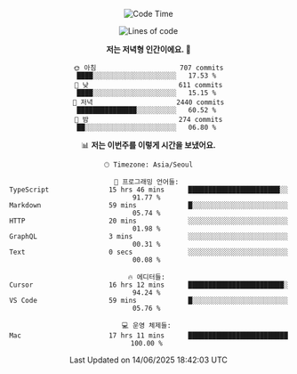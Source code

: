 <div align='center'>
 
<!--START_SECTION:waka-->
![Code Time](http://img.shields.io/badge/Code%20Time-4%2C427%20hrs%2044%20mins-blue)

![Lines of code](https://img.shields.io/badge/%EC%A0%80%EB%8A%94%20%EC%97%AC%ED%83%9C%EA%B9%8C%EC%A7%80%20-1.8%20million%20%EC%A4%84%EC%9D%98%20%EC%BD%94%EB%93%9C%EB%A5%BC%20%EC%9E%91%EC%84%B1%ED%96%88%EC%96%B4%EC%9A%94.-blue)

**저는 저녁형 인간이에요. 🦉** 

```text
🌞 아침                     707 commits         ████░░░░░░░░░░░░░░░░░░░░░   17.53 % 
🌆 낮　                     611 commits         ████░░░░░░░░░░░░░░░░░░░░░   15.15 % 
🌃 저녁                     2440 commits        ███████████████░░░░░░░░░░   60.52 % 
🌙 밤　                     274 commits         ██░░░░░░░░░░░░░░░░░░░░░░░   06.80 % 
```


📊 **저는 이번주를 이렇게 시간을 보냈어요.** 

```text
🕑︎ Timezone: Asia/Seoul

💬 프로그래밍 언어들: 
TypeScript               15 hrs 46 mins      ███████████████████████░░   91.77 % 
Markdown                 59 mins             █░░░░░░░░░░░░░░░░░░░░░░░░   05.74 % 
HTTP                     20 mins             ░░░░░░░░░░░░░░░░░░░░░░░░░   01.98 % 
GraphQL                  3 mins              ░░░░░░░░░░░░░░░░░░░░░░░░░   00.31 % 
Text                     0 secs              ░░░░░░░░░░░░░░░░░░░░░░░░░   00.08 % 

🔥 에디터들: 
Cursor                   16 hrs 12 mins      ████████████████████████░   94.24 % 
VS Code                  59 mins             █░░░░░░░░░░░░░░░░░░░░░░░░   05.76 % 

💻 운영 체제들: 
Mac                      17 hrs 11 mins      █████████████████████████   100.00 % 
```


 Last Updated on 14/06/2025 18:42:03 UTC
<!--END_SECTION:waka-->
 </div>
<!---
Emewjin/Emewjin is a ✨ special ✨ repository because its `README.md` (this file) appears on your GitHub profile.
You can click the Preview link to take a look at your changes.
--->
